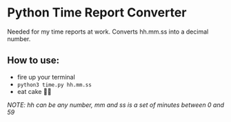 # Python Time Report Converter
Needed for my time reports at work. Converts hh.mm.ss into a decimal number.

## How to use:
- fire up your terminal
- `python3 time.py hh.mm.ss`
- eat cake 🍰✨

_NOTE: hh can be any number, mm and ss is a set of minutes between 0 and 59_
